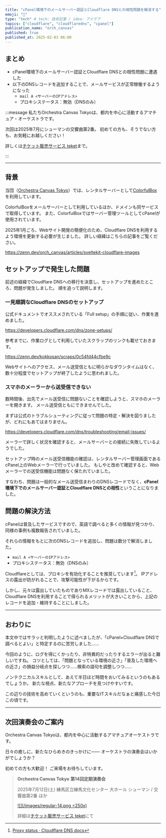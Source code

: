 ```yaml
---
title: "cPanel環境下のメールサーバー認証とCloudflare DNSとの相性問題を解消する"
emoji: "📧"
type: "tech" # tech: 技術記事 / idea: アイデア
topics: ["cloudflare", "cloudflaredns", "cpanel"]
publication_name: "orch_canvas"
published: true
published_at: 2025-02-03 06:00
---
```


## まとめ

- cPanel環境下のメールサーバー認証とCloudflare DNSとの相性問題に遭遇した
- 以下のDNSレコードを追加することで、メールサービスが正常稼働するようになった
  - `mail A <サーバーのIPアドレス>`
  - プロキシステータス：無効（DNSのみ）

<!-- begin short upcoming concert announcement -->

:::message
私たちOrchestra Canvas Tokyoは、都内を中心に活動するアマチュア・オーケストラです。

次回は2025年7月にシューマンの交響曲第2番。
初めての方も、そうでない方も、お気軽にお越しください！

詳しくは[チケット販売サービス teket](https://teket.jp/1776/47046?uid=zenn)まで。
<!-- textlint-disable -->
:::
<!-- textlint-disable -->

<!-- end short upcoming concert announcement -->

---

## 背景

当団（[Orchestra Canvas Tokyo](https://www.orch-canvas.tokyo/)）では、レンタルサーバーとして[ColorfulBox](https://www.colorfulbox.jp/)を利用しています。

ColorfulBoxをメールサーバーとして利用しているほか、ドメインも同サービスで取得しています。
また、ColorfulBoxではサーバー管理ツールとしてcPanelが使用されています。

2025年1月ごろ、Webサイト開発の簡便化のため、Cloudflare DNSを利用するよう環境を更新する必要が生じました。
詳しい経緯はこちらの記事をご覧ください。

https://zenn.dev/orch_canvas/articles/sveltekit-cloudflare-images

## セットアップで発生した問題

前述の経緯でCloudflare DNSへの移行を決意し、セットアップを進めたところ、問題が発生しました。
順を追って説明します。

### 一見順調なCloudflare DNSのセットアップ

公式ドキュメントでオススメされている「Full setup」の手順に従い、作業を進めました。

https://developers.cloudflare.com/dns/zone-setups/

参考までに、作業ログとして利用していたスクラップのリンクも載せておきます。

https://zenn.dev/kokkosan/scraps/0c54fd44cfbe9c

Webサイトへのアクセス、メール送受信ともに明らかなダウンタイムはなく、数十分程度でセットアップが終了したように思われました。

### スマホのメーラーから送受信できない

数時間後、出先でメール送受信に問題ないことを確認しようと、スマホのメーラーを開きます。
メール送受信ともにできませんでした。

まずは公式のトラブルシューティングに従って問題の特定・解決を図りましたが、どれにもあてはまりません。

https://developers.cloudflare.com/dns/troubleshooting/email-issues/

メーラーで詳しく状況を確認すると、メールサーバーとの接続に失敗しているようでした。

セットアップ時のメール送受信機能の確認は、レンタルサーバー管理画面であるcPanel上のWebメーラーで行っていました。
もしやと改めて確認すると、Webメーラーでの送受信機能は問題なく保たれていました。

すなわち、問題は一般的なメール送受信まわりのDNSレコードでなく、**cPanel環境下でのメールサーバー認証とCloudflare DNSとの相性**ということになりました。

## 問題の解決方法

cPanelは普及したサービスですので、英語で調べると多くの情報が見つかり、同様の事例も複数報告されていました。

それらの情報をもとに次のDNSレコードを追加し、問題は数分で解消しました。

- `mail A <サーバーのIPアドレス>`
- プロキシステータス：無効（DNSのみ）

Cloudflareとしては、プロキシを有効化することを推奨しています[^1]。
IPアドレスの露出が防がれることで、攻撃可能性が下がるからです。

[^1]: [Proxy status · Cloudflare DNS docs](https://developers.cloudflare.com/dns/manage-dns-records/reference/proxied-dns-records/#dns-only-records)

しかし、元々は露出していたものでありMXレコードでは露出していること、Cloudflare DNSを利用することで得られるメリットが大きいことから、上記のレコードを追加・維持することにしました。

---

## おわりに

本文中ではサラッと判明したように述べましたが、「cPanel×Cloudflare DNSで調べるとよい」と特定するのに苦労しました……

今回のように、ログを得にくかったり、非特異的だったりするエラーが出ると難しいですね。
コツとしては、「問題となっている環境の近さ」「普及した環境への近さ」の損益分岐点を探しつつ……検索の語句を調整しつつ……

ノンテクニカルスキルとして、あえて半日ほど時間をおいてみるというのもあるでしょうか。
新たな視点、新たなアプローチを見つけやすいです。

この辺りの技術を高めていくというのも、重要なITスキルだなぁと痛感した今日この頃です。

---

<!-- begin long upcoming concert announcement -->

## 次回演奏会のご案内

Orchestra Canvas Tokyoは、都内を中心に活動するアマチュアオーケストラです。

日々の癒しに、新たなひらめきのきっかけに——
オーケストラの演奏会はいかがでしょうか？

初めての方も大歓迎！
ご来場をお待ちしています。

> **Orchestra Canvas Tokyo**
> **第14回定期演奏会**
>
> 2025年7月12日(土)
> 練馬区立練馬文化センター 大ホール
> シューマン / 交響曲第2番 ほか
>
> [![](/images/regular-14.png =250x)](https://www.orch-canvas.tokyo/concerts/regular-14)
>
> 詳細は[チケット販売サービス teket](https://teket.jp/1776/47046?uid=zenn)にて

<!-- end long upcoming concert announcement -->

